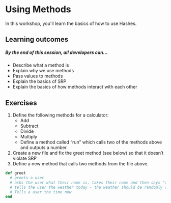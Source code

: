 # Using Methods

In this workshop, you'll learn the basics of how to use Hashes.

## Learning outcomes

##### By the end of this session, all developers can...
- Describe what a method is 
- Explain why we use methods
- Pass values to methods
- Explain the basics of SRP
- Explain the basics of how methods interact with each other

## Exercises
1. Define the following methods for a calculator:
    - Add
    - Subtract
    - Divide 
    - Multiply
    - Define a method called “run” which calls two of the methods above and outputs a number. 
2. Create a new file and fix the greet method (see below) so that it doesn’t violate SRP
3. Define a new method that calls two methods from the file above.

```ruby
def greet
  # greets a user
  # asks the user what their name is, takes their name and then says "user_name, it's lovely to meet you!"	
  # tells the user the weather today - the weather should be randomly chosen and there should be 3 options 
  # Tells a user the time now
end
``` 